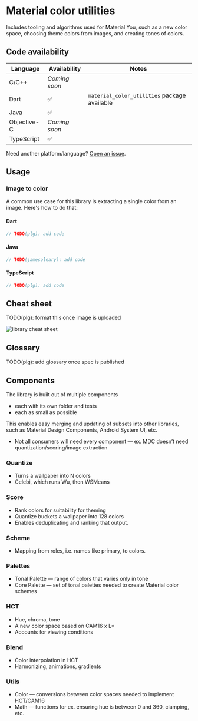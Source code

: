 # Material color utilities

Includes tooling and algorithms used for Material You, such as a new color
space, choosing theme colors from images, and creating tones of colors.

## Code availability

Language    | Availability  | Notes
----------- | ------------- | --------------------------------------------
C/C++       | *Coming soon* |
Dart        | ✅             | `material_color_utilities` package available
Java        | ✅             |
Objective-C | *Coming soon* |
TypeScript  | ✅             |

Need another platform/language?
[Open an issue](https://github.com/material-foundation/material-color-utilities/issues/new?title=%5BLanguage%2FPlatform%20request%5D%20x).

## Usage

### Image to color

A common use case for this library is extracting a single color from an image.
Here's how to do that:

#### Dart

```dart
// TODO(plg): add code
```

#### Java

```java
// TODO(jamesoleary): add code
```

#### TypeScript

```ts
// TODO(plg): add code
```

## Cheat sheet

TODO(plg): format this once image is uploaded

![library cheat sheet](https://github.com/material-foundation/material-color-utilities/cheat_sheet.png)

## Glossary

TODO(plg): add glossary once spec is published

## Components

The library is built out of multiple components

*   each with its own folder and tests
*   each as small as possible

This enables easy merging and updating of subsets into other libraries, such as
Material Design Components, Android System UI, etc.

*   Not all consumers will need every component — ex. MDC doesn’t need
    quantization/scoring/image extraction

### Quantize

*   Turns a wallpaper into N colors
*   Celebi, which runs Wu, then WSMeans

### Score

*   Rank colors for suitability for theming
*   Quantize buckets a wallpaper into 128 colors
*   Enables deduplicating and ranking that output.

### Scheme

*   Mapping from roles, i.e. names like primary, to colors.

### Palettes

*   Tonal Palette — range of colors that varies only in tone
*   Core Palette — set of tonal palettes needed to create Material color schemes

### HCT

*   Hue, chroma, tone
*   A new color space based on CAM16 x L*
*   Accounts for viewing conditions

### Blend

*   Color interpolation in HCT
*   Harmonizing, animations, gradients

### Utils

*   Color — conversions between color spaces needed to implement HCT/CAM16
*   Math — functions for ex. ensuring hue is between 0 and 360, clamping, etc.
